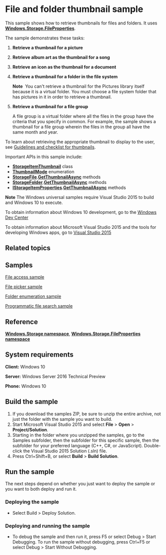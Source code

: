 <!---
  category: FilesFoldersAndLibraries
  samplefwlink: http://go.microsoft.com/fwlink/p/?LinkId=620545
--->

# File and folder thumbnail sample

This sample shows how to retrieve thumbnails for files and folders. It uses [**Windows.Storage.FileProperties**](http://msdn.microsoft.com/library/windows/apps/br207831).

The sample demonstrates these tasks:

1.  **Retrieve a thumbnail for a picture**

2.  **Retrieve album art as the thumbnail for a song**

3.  **Retrieve an icon as the thumbnail for a document**

4.  **Retrieve a thumbnail for a folder in the file system**

    **Note**  You can't retrieve a thumbnail for the Pictures library itself because it is a virtual folder. You must choose a file system folder that has pictures in it in order to retrieve a thumbnail.

5.  **Retrieve a thumbnail for a file group**

    A file group is a virtual folder where all the files in the group have the criteria that you specify in common. For example, the sample shows a thumbnail for a file group wherein the files in the group all have the same month and year.

To learn about retrieving the appropriate thumbnail to display to the user, see [Guidelines and checklist for thumbnails](http://msdn.microsoft.com/library/windows/apps/hh465350).

Important APIs in this sample include:

-   [**StorageItemThumbnail**](http://msdn.microsoft.com/library/windows/apps/br207802) class
-   [**ThumbnailMode**](http://msdn.microsoft.com/library/windows/apps/br207809) enumeration
-   [**StorageFile**](http://msdn.microsoft.com/library/windows/apps/br227171).[**GetThumbnailAsync**](http://msdn.microsoft.com/library/windows/apps/br227210) methods
-   [**StorageFolder**](http://msdn.microsoft.com/library/windows/apps/br227230).[**GetThumbnailAsync**](http://msdn.microsoft.com/library/windows/apps/br227288) methods
-   [**IStorageItemProperties**](http://msdn.microsoft.com/library/windows/apps/hh701614).[**GetThumbnailAsync**](http://msdn.microsoft.com/library/windows/apps/hh701636) methods

**Note** The Windows universal samples require Visual Studio 2015 to build and Windows 10 to execute.
 
To obtain information about Windows 10 development, go to the [Windows Dev Center](https://dev.windows.com)

To obtain information about Microsoft Visual Studio 2015 and the tools for developing Windows apps, go to [Visual Studio 2015](http://go.microsoft.com/fwlink/?LinkID=532422)

## Related topics

## Samples

[File access sample](http://go.microsoft.com/fwlink/p/?linkid=231445)

[File picker sample](http://go.microsoft.com/fwlink/p/?linkid=231464)

[Folder enumeration sample](http://go.microsoft.com/fwlink/p/?linkid=231512)

[Programmatic file search sample](http://go.microsoft.com/fwlink/p/?linkid=231532)

## Reference

[**Windows.Storage namespace**](http://msdn.microsoft.com/library/windows/apps/br227346), [**Windows.Storage.FileProperties namespace**](http://msdn.microsoft.com/library/windows/apps/br207831)

## System requirements

**Client:** Windows 10

**Server:** Windows Server 2016 Technical Preview

**Phone:** Windows 10

## Build the sample

1. If you download the samples ZIP, be sure to unzip the entire archive, not just the folder with the sample you want to build. 
2. Start Microsoft Visual Studio 2015 and select **File** \> **Open** \> **Project/Solution**.
3. Starting in the folder where you unzipped the samples, go to the Samples subfolder, then the subfolder for this specific sample, then the subfolder for your preferred language (C++, C#, or JavaScript). Double-click the Visual Studio 2015 Solution (.sln) file.
4. Press Ctrl+Shift+B, or select **Build** \> **Build Solution**.

## Run the sample

The next steps depend on whether you just want to deploy the sample or you want to both deploy and run it.

### Deploying the sample

- Select Build > Deploy Solution. 

### Deploying and running the sample

- To debug the sample and then run it, press F5 or select Debug >  Start Debugging. To run the sample without debugging, press Ctrl+F5 or select Debug > Start Without Debugging. 
